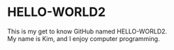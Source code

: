 # HELLO-WORLD2
This is my get to know GitHub named HELLO-WORLD2.  
My name is Kim, and I enjoy computer programming.
